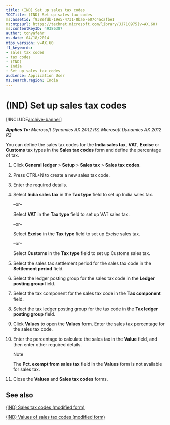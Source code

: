 ```yaml
---
title: (IND) Set up sales tax codes
TOCTitle: (IND) Set up sales tax codes
ms:assetid: f938efdb-19e5-4731-8ba6-e07c4acafbe1
ms:mtpsurl: https://technet.microsoft.com/library/JJ710975(v=AX.60)
ms:contentKeyID: 49386387
author: tonyafehr
ms.date: 04/18/2014
mtps_version: v=AX.60
f1_keywords:
- sales tax codes
- tax codes
- (IND)
- India
- Set up sales tax codes
audience: Application User
ms.search.region: India
---
```


# (IND) Set up sales tax codes 


[!INCLUDE[archive-banner](includes/archive-banner.md)]


_**Applies To:** Microsoft Dynamics AX 2012 R3, Microsoft Dynamics AX 2012 R2_

You can define the sales tax codes for the **India sales tax**, **VAT**, **Excise** or **Customs** tax types in the **Sales tax codes** form and define the percentage of tax.

1.  Click **General ledger** \> **Setup** \> **Sales tax** \> **Sales tax codes**.

2.  Press CTRL+N to create a new sales tax code.

3.  Enter the required details.

4.  Select **India sales tax** in the **Tax type** field to set up India sales tax.
    
    –or–
    
    Select **VAT** in the **Tax type** field to set up VAT sales tax.
    
    –or–
    
    Select **Excise** in the **Tax type** field to set up Excise sales tax.
    
    –or–
    
    Select **Customs** in the **Tax type** field to set up Customs sales tax.

5.  Select the sales tax settlement period for the sales tax code in the **Settlement period** field.

6.  Select the ledger posting group for the sales tax code in the **Ledger posting group** field.

7.  Select the tax component for the sales tax code in the **Tax component** field.

8.  Select the tax ledger posting group for the tax code in the **Tax ledger posting group** field.

9.  Click **Values** to open the **Values** form. Enter the sales tax percentage for the sales tax code.

10. Enter the percentage to calculate the sales tax in the **Value** field, and then enter other required details.
    

    > [!NOTE]
    > <P>The <STRONG>Pct. exempt from sales tax</STRONG> field in the <STRONG>Values</STRONG> form is not available for sales tax.</P>



11. Close the **Values** and **Sales tax codes** forms.

## See also

[(IND) Sales tax codes (modified form)](https://technet.microsoft.com/library/jj664864\(v=ax.60\))

[(IND) Values of sales tax codes (modified form)](https://technet.microsoft.com/library/jj664855\(v=ax.60\))

  


